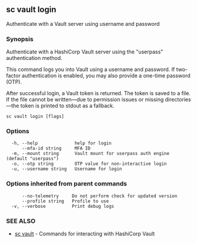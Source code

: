 ## sc vault login

Authenticate with a Vault server using username and password

### Synopsis

Authenticate with a HashiCorp Vault server using the "userpass" authentication method.

This command logs you into Vault using a username and password. If two-factor
authentication is enabled, you may also provide a one-time password (OTP).

After successful login, a Vault token is returned. The token is saved to a file.
If the file cannot be written—due to permission issues or missing directories—the token is printed
to stdout as a fallback.

```
sc vault login [flags]
```

### Options

```
  -h, --help              help for login
      --mfa-id string     MFA ID
  -m, --mount string      Vault mount for userpass auth engine (default "userpass")
  -o, --otp string        OTP value for non-interactive login
  -u, --username string   Username for login
```

### Options inherited from parent commands

```
      --no-telemetry     Do not perform check for updated version
      --profile string   Profile to use
  -v, --verbose          Print debug logs
```

### SEE ALSO

* [sc vault](sc_vault.md)	 - Commands for interacting with HashiCorp Vault

